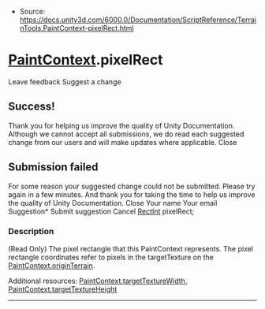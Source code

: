 * Source: https://docs.unity3d.com/6000.0/Documentation/ScriptReference/TerrainTools.PaintContext-pixelRect.html

#  [PaintContext](https://docs.unity3d.com/6000.0/Documentation/ScriptReference/TerrainTools.PaintContext.html).pixelRect
Leave feedback
Suggest a change
## Success!
Thank you for helping us improve the quality of Unity Documentation. Although we cannot accept all submissions, we do read each suggested change from our users and will make updates where applicable.
Close
## Submission failed
For some reason your suggested change could not be submitted. Please <a>try again</a> in a few minutes. And thank you for taking the time to help us improve the quality of Unity Documentation.
Close
Your name Your email Suggestion* Submit suggestion
Cancel
[RectInt](https://docs.unity3d.com/6000.0/Documentation/ScriptReference/RectInt.html) pixelRect; 
### Description
(Read Only) The pixel rectangle that this PaintContext represents.
The pixel rectangle coordinates refer to pixels in the targetTexture on the [PaintContext.originTerrain](https://docs.unity3d.com/6000.0/Documentation/ScriptReference/TerrainTools.PaintContext-originTerrain.html).  
  
Additional resources: [PaintContext.targetTextureWidth](https://docs.unity3d.com/6000.0/Documentation/ScriptReference/TerrainTools.PaintContext-targetTextureWidth.html), [PaintContext.targetTextureHeight](https://docs.unity3d.com/6000.0/Documentation/ScriptReference/TerrainTools.PaintContext-targetTextureHeight.html)
* * *
